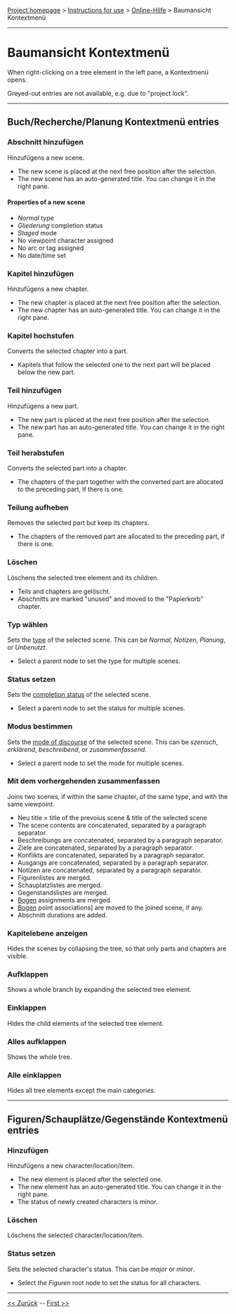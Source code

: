 [Project homepage](../index) > [Instructions for use](../usage) > [Online-Hilfe](help) > Baumansicht Kontextmenü

--- 

# Baumansicht Kontextmenü

When right-clicking on a tree element in the left pane, a Kontextmenü opens. 

Greyed-out entries are not available, e.g. due to "project lock".

---

## Buch/Recherche/Planung Kontextmenü entries

### Abschnitt hinzufügen

Hinzufügens a new scene.

- The new scene is placed at the next free position after the selection.
- The new scene has an auto-generated title. You can change it in the right pane.

#### Properties of a new scene

- *Normal* type
- *Gliederung* completion status
- *Staged* mode
- No viewpoint character assigned
- No arc or tag assigned
- No date/time set

### Kapitel hinzufügen

Hinzufügens a new chapter.

- The new chapter is placed at the next free position after the selection.
- The new chapter has an auto-generated title. You can change it in the right pane.

### Kapitel hochstufen

Converts the selected chapter into a part. 

- Kapitels that follow the selected one to the next part will be placed below the new part.

### Teil hinzufügen

Hinzufügens a new part.
- The new part is placed at the next free position after the selection.
- The new part has an auto-generated title. You can change it in the right pane.

### Teil herabstufen

Converts the selected part into a chapter.

- The chapters of the part together with the converted part are allocated to the preceding part, if there is one.

### Teilung aufheben

Removes the selected part but keep its chapters.

- The chapters of the removed part are allocated to the preceding part, if there is one. 

### Löschen

Löschens the selected tree element and its children. 

- Teils and chapters are gelöscht.
- Abschnitts are marked "unused" and moved to the "Papierkorb" chapter. 

### Typ wählen

Sets the [type](basic_concepts) of the selected scene. This can be *Normal*, *Notizen*, *Planung*, or *Unbenutzt*.

- Select a parent node to set the type for multiple scenes.

### Status setzen

Sets the [completion status](basic_concepts) of the selected scene.

- Select a parent node to set the status for multiple scenes.

### Modus bestimmen

Sets the [mode of discourse](basic_concepts) of the selected scene. This can be *szenisch*, *erklärend*, *beschreibend*, or *zusammenfassend*.

- Select a parent node to set the mode for multiple scenes.

### Mit dem vorhergehenden zusammenfassen

Joins two scenes, if within the same chapter, of the same type, and with the same viewpoint.

- Neu title = title of the prevoius scene & title of the selected scene
- The scene contents are concatenated, separated by a paragraph separator.
- Beschreibungs are concatenated, separated by a paragraph separator.
- Ziele are concatenated, separated by a paragraph separator.
- Konflikts are concatenated, separated by a paragraph separator.
- Ausgangs are concatenated, separated by a paragraph separator.
- Notizen are concatenated, separated by a paragraph separator.
- Figurenlistes are merged.
- Schauplatzlistes are merged.
- Gegenstandslistes are merged.
- [Bogen](arcs) assignments are merged.
- [Bogen](arcs) point associations] are moved to the joined scene, if any.
- Abschnitt durations are added.

### Kapitelebene anzeigen

Hides the scenes by collapsing the tree, so that only parts and chapters are visible.

### Aufklappen

Shows a whole branch by expanding the selected tree element.

### Einklappen

Hides the child elements of the selected tree element.

### Alles aufklappen

Shows the whole tree.

### Alle einklappen

Hides all tree elements except the main categories.

---

## Figuren/Schauplätze/Gegenstände Kontextmenü entries

### Hinzufügen

Hinzufügens a new character/location/item.

- The new element is placed after the selected one.
- The new element has an auto-generated title. You can change it in the right pane.
- The status of newly created characters is *minor*.

### Löschen

Löschens the selected character/location/item.

### Status setzen

Sets the selected character's status. This can be *major* or *minor*.

- Select the *Figuren* root node to set the status for all characters.

---

[<< Zurück](tools_menu) -- [First >>](file_menu)